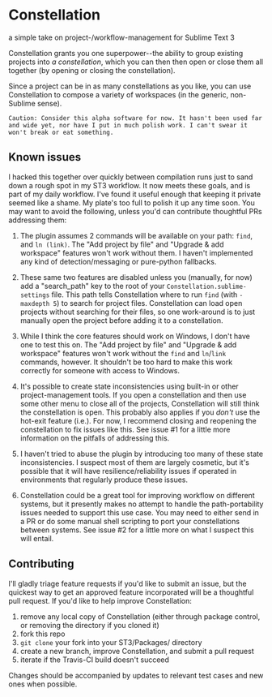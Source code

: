 # Constellation
a simple take on project-/workflow-management for Sublime Text 3

Constellation grants you one superpower--the ability to group existing projects into *a constellation*, which you can then then open or close them all together (by opening or closing the constellation).

Since a project can be in as many constellations as you like, you can use Constellation to compose a variety of workspaces (in the generic, non-Sublime sense).

	Caution: Consider this alpha software for now. It hasn't been used far and wide yet, nor have I put in much polish work. I can't swear it won't break or eat something.

## Known issues
I hacked this together over quickly between compilation runs just to sand down a rough spot in my ST3 workflow. It now meets these goals, and is part of my daily workflow. I've found it useful enough that keeping it private seemed like a shame. My plate's too full to polish it up any time soon. You may want to avoid the following, unless you'd can contribute thoughtful PRs addressing them:

1. The plugin assumes 2 commands will be available on your path: `find`, and `ln (link)`. The "Add project by file" and "Upgrade & add workspace" features won't work without them. I haven't implemented any kind of detection/messaging or pure-python fallbacks.

2. These same two features are disabled unless you (manually, for now) add a "search_path" key to the root of your `Constellation.sublime-settings` file. This path tells Constellation where to run `find` (with `-maxdepth 5`) to search for project files. Constellation can load open projects without searching for their files, so one work-around is to just manually open the project before adding it to a constellation.

3. While I think the core features should work on Windows, I don't have one to test this on. The "Add project by file" and "Upgrade & add workspace" features won't work without the `find` and `ln`/`link` commands, however. It shouldn't be too hard to make this work correctly for someone with access to Windows.

4. It's possible to create state inconsistencies using built-in or other project-management tools. If you open a constellation and then use some other menu to close all of the projects, Constellation will still think the constellation is open. This probably also applies if you *don't* use the hot-exit feature (i.e.). For now, I recommend closing and reopening the constellation to fix issues like this. See issue #1 for a little more information on the pitfalls of addressing this.

5. I haven't tried to abuse the plugin by introducing too many of these state inconsistencies. I suspect most of them are largely cosmetic, but it's possible that it will have resilience/reliability issues if operated in environments that regularly produce these issues.

6. Constellation could be a great tool for improving workflow on different systems, but it presently makes no attempt to handle the path-portability issues needed to support this use case. You may need to either send in a PR or do some manual shell scripting to port your constellations between systems. See issue #2 for a little more on what I suspect this will entail.


## Contributing
I'll gladly triage feature requests if you'd like to submit an issue, but the quickest way to get an approved feature incorporated will be a thoughtful pull request. If you'd like to help improve Constellation:

1. remove any local copy of Constellation (either through package control, or removing the directory if you cloned it)
2. fork this repo
3. `git clone` your fork into your ST3/Packages/ directory
4. create a new branch, improve Constellation, and submit a pull request
5. iterate if the Travis-CI build doesn't succeed

Changes should be accompanied by updates to relevant test cases and new ones when possible.
